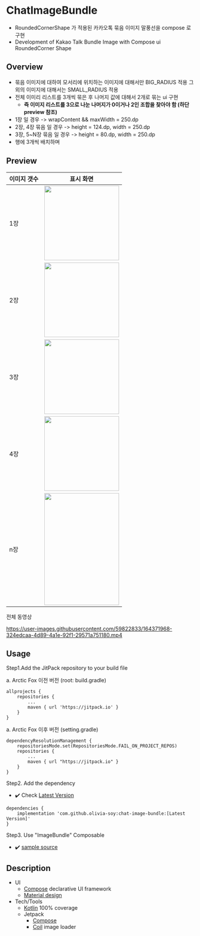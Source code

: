 # ChatImageBundle

- RoundedCornerShape 가 적용된 카카오톡 묶음 이미지 말풍선을 compose 로 구현
- Development of Kakao Talk Bundle Image with Compose ui RoundedCorner Shape

## Overview

- 묶음 이미지에 대하여 모서리에 위치하는 이미지에 대해서만 BIG_RADIUS 적용 그 외의 이미지에 대해서는 SMALL_RADIUS 적용 
- 전체 이미리 리스트를 3개씩 묶은 후 나머지 값에 대해서 2개로 묶는 ui 구현
	- **즉 이미지 리스트를 3으로 나눈 나머지가 0이거나 2인 조합을 찾아야 함 (하단 preview 참조)** 
- 1장 일 경우 -> wrapContent && maxWidth = 250.dp
- 2장, 4장 묶음 일 경우 -> height = 124.dp, width = 250.dp  
- 3장, 5~N장 묶음 일 경우 -> height = 80.dp, width = 250.dp 
- 행에 3개씩 배치하며 

## Preview

|이미지 갯수|표시 화면|
|---|---|
|1장|<img src="https://user-images.githubusercontent.com/59822833/164371127-afbba604-1c2b-44a0-ba3c-e7f31ad91d36.jpg" width="200" height="200"/>|
|2장|<img src="https://user-images.githubusercontent.com/59822833/164371729-42ca3846-4946-423f-8c2a-6baf72f883de.jpg" width="200" height="200"/>|
|3장|<img src="https://user-images.githubusercontent.com/59822833/164371738-39619e6f-03ca-4e39-b09f-f5b831ff7db3.jpg" width="200" height="200"/>|
|4장|<img src="https://user-images.githubusercontent.com/59822833/164371742-705cb4d8-14d8-47dd-983a-f5991679166e.jpg" width="200" height="200"/>|
|n장|<img src="https://user-images.githubusercontent.com/59822833/165042875-64f645e6-075e-4e2c-b414-2c97e9291ec5.jpg" width="200" height="300"/>|

전체 동영상

https://user-images.githubusercontent.com/59822833/164371968-324edcaa-4d89-4a1e-92f1-29571a751180.mp4


## Usage

Step1.Add the JitPack repository to your build file

a. Arctic Fox 이전 버전 (root: build.gradle)

	allprojects {
		repositories {
			...
			maven { url 'https://jitpack.io' }
		}
	}
   
a. Arctic Fox 이후 버전  (setting.gradle)  
   
   	dependencyResolutionManagement { 
		repositoriesMode.set(RepositoriesMode.FAIL_ON_PROJECT_REPOS)
		repositories { 
			...
			maven { url "https://jitpack.io" }
		} 
	}

	
Step2. Add the dependency 
- ✔️ Check [Latest Version](https://jitpack.io/#olivia-soy/chat-image-bundle)
```
dependencies {
	implementation 'com.github.olivia-soy:chat-image-bundle:[Latest Version]'
}
```
	
Step3. Use "ImageBundle" Composable 
- ✔️ [sample source](sample/src/main/java/com/olivia/imagechatbubbleapp/MainActivity.kt)

## Description

- UI
  - [Compose](https://developer.android.com/jetpack/compose) declarative UI framework
  - [Material design](https://material.io/design)
- Tech/Tools
  - [Kotlin](https://kotlinlang.org/) 100% coverage
  - Jetpack
    - [Compose](https://developer.android.com/jetpack/compose)
    - [Coil](https://coil-kt.github.io/coil/compose/) image loader

